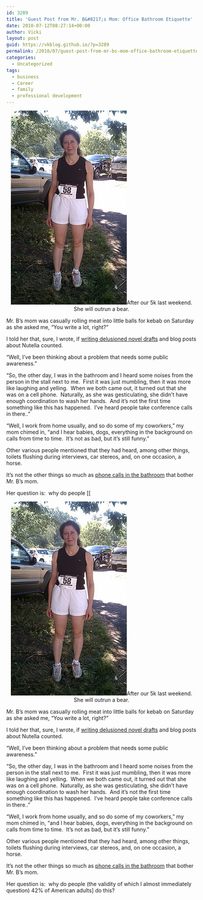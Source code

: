 ```yaml
---
id: 3289
title: 'Guest Post from Mr. B&#8217;s Mom: Office Bathroom Etiquette'
date: 2010-07-12T08:27:14+00:00
author: Vicki
layout: post
guid: https://vkblog.github.io/?p=3289
permalink: /2010/07/guest-post-from-mr-bs-mom-office-bathroom-etiquette/
categories:
  - Uncategorized
tags:
  - business
  - Career
  - family
  - professional development
---
```

<p style="text-align: center;">
  <a href="https://raw.githubusercontent.com/vkblog/vkblog.github.io/master/public/img/2010/07/IMAG0192.jpg"><img class="aligncenter size-full wp-image-3291" title="IMAG0192" src="https://raw.githubusercontent.com/vkblog/vkblog.github.io/master/public/img/2010/07/IMAG0192.jpg" alt="" width="307" height="512" /></a>After our 5k last weekend. She will outrun a bear.
</p>

Mr. B&#8217;s mom was casually rolling meat into little balls for kebab on Saturday as she asked me, &#8220;You write a lot, right?&#8221;

I told her that, sure, I wrote, if [writing delusioned novel drafts](https://vkblog.github.io/2010/02/18/im-going-to-fire-my-editor/) and blog posts about Nutella counted.

&#8220;Well, I&#8217;ve been thinking about a problem that needs some public awareness.&#8221;

&#8220;So, the other day, I was in the bathroom and I heard some noises from the person in the stall next to me.  First it was just mumbling, then it was more like laughing and yelling.  When we both came out, it turned out that she was on a cell phone.  Naturally, as she was gesticulating, she didn&#8217;t have enough coordination to wash her hands.  And it&#8217;s not the first time something like this has happened.  I&#8217;ve heard people take conference calls in there..&#8221;

&#8220;Well, I work from home usually, and so do some of my coworkers,&#8221; my mom chimed in, &#8220;and I hear babies, dogs, everything in the background on calls from time to time.  It&#8217;s not as bad, but it&#8217;s still funny.&#8221;

Other various people mentioned that they had heard, among other things, toilets flushing during interviews, car stereos, and, on one occasion, a horse.

It&#8217;s not the other things so much as [phone calls in the bathroom](http://www.snopes.com/embarrass/mistaken/stall.asp) that bother Mr. B&#8217;s mom.

Her question is:  why do people [[<p style="text-align: center;">
  <a href="https://raw.githubusercontent.com/vkblog/vkblog.github.io/master/public/img/2010/07/IMAG0192.jpg"><img class="aligncenter size-full wp-image-3291" title="IMAG0192" src="https://raw.githubusercontent.com/vkblog/vkblog.github.io/master/public/img/2010/07/IMAG0192.jpg" alt="" width="307" height="512" /></a>After our 5k last weekend. She will outrun a bear.
</p>

Mr. B&#8217;s mom was casually rolling meat into little balls for kebab on Saturday as she asked me, &#8220;You write a lot, right?&#8221;

I told her that, sure, I wrote, if [writing delusioned novel drafts](https://vkblog.github.io/2010/02/18/im-going-to-fire-my-editor/) and blog posts about Nutella counted.

&#8220;Well, I&#8217;ve been thinking about a problem that needs some public awareness.&#8221;

&#8220;So, the other day, I was in the bathroom and I heard some noises from the person in the stall next to me.  First it was just mumbling, then it was more like laughing and yelling.  When we both came out, it turned out that she was on a cell phone.  Naturally, as she was gesticulating, she didn&#8217;t have enough coordination to wash her hands.  And it&#8217;s not the first time something like this has happened.  I&#8217;ve heard people take conference calls in there..&#8221;

&#8220;Well, I work from home usually, and so do some of my coworkers,&#8221; my mom chimed in, &#8220;and I hear babies, dogs, everything in the background on calls from time to time.  It&#8217;s not as bad, but it&#8217;s still funny.&#8221;

Other various people mentioned that they had heard, among other things, toilets flushing during interviews, car stereos, and, on one occasion, a horse.

It&#8217;s not the other things so much as [phone calls in the bathroom](http://www.snopes.com/embarrass/mistaken/stall.asp) that bother Mr. B&#8217;s mom.

Her question is:  why do people [](http://www.switched.com/2009/05/11/42-percent-of-americans-use-their-cell-phones-in-the-bathroom/) (the validity of which I almost immediately question) 42% of American adults] do this?